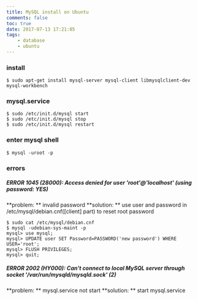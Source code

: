 ```yaml
---
title: MySQL install on Ubuntu
comments: false
toc: true
date: 2017-07-13 17:21:05
tags:
	- database
	- ubuntu
---
```


### install
``` shell
$ sudo apt-get install mysql-server mysql-client libmysqlclient-dev mysql-workbench
```

### mysql.service
```
$ sudo /etc/init.d/mysql start
$ sudo /etc/init.d/mysql stop
$ sudo /etc/init.d/mysql restart
```

### enter mysql shell
```
$ mysql -uroot -p
```

<!-- more -->

### errors
##### ERROR 1045 (28000): Access denied for user 'root'@'localhost' (using password: YES)
**problem: ** invalid password
**solution: ** use user and password in /etc/mysql/debian.cnf([client] part) to reset root password
```
$ sudo cat /etc/mysql/debian.cnf
$ mysql -udebian-sys-maint -p
mysql> use mysql;
mysql> UPDATE user SET Password=PASSWORD('new password') WHERE USER='root';
mysql> FLUSH PRIVILEGES;
mysql> quit;
```

##### ERROR 2002 (HY000): Can't connect to local MySQL server through socket '/var/run/mysqld/mysqld.sock' (2)
**problem: ** mysql.service not start
**solution: ** start mysql.service


